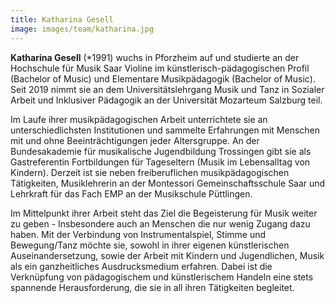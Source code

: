 ```yaml
---
title: Katharina Gesell
image: images/team/katharina.jpg
---
```


**Katharina Gesell** (*1991) wuchs in Pforzheim auf und studierte an der Hochschule für Musik Saar Violine im künstlerisch-pädagogischen Profil (Bachelor of Music) und Elementare Musikpädagogik (Bachelor of Music). Seit 2019 nimmt sie an dem Universitätslehrgang Musik und Tanz in Sozialer Arbeit und Inklusiver Pädagogik an der Universität Mozarteum Salzburg teil.

Im Laufe ihrer musikpädagogischen Arbeit unterrichtete sie an unterschiedlichsten Institutionen und sammelte Erfahrungen mit Menschen mit und ohne Beeinträchtigungen jeder Altersgruppe. An der Bundesakademie für musikalische Jugendbildung Trossingen gibt sie als Gastreferentin Fortbildungen für Tageseltern (Musik im Lebensalltag von Kindern). Derzeit ist sie neben freiberuflichen musikpädagogischen Tätigkeiten, Musiklehrerin an der Montessori Gemeinschaftsschule Saar und Lehrkraft für das Fach EMP an der Musikschule Püttlingen.

Im Mittelpunkt ihrer Arbeit steht das Ziel die Begeisterung für Musik weiter zu geben - Insbesondere auch an Menschen die nur wenig Zugang dazu haben. Mit der Verbindung von Instrumentalspiel, Stimme und Bewegung/Tanz möchte sie, sowohl in ihrer eigenen künstlerischen Auseinandersetzung, sowie der Arbeit mit Kindern und Jugendlichen, Musik als ein ganzheitliches Ausdrucksmedium erfahren. Dabei ist die Verknüpfung von pädagogischem und künstlerischem Handeln eine stets spannende Herausforderung, die sie in all ihren Tätigkeiten begleitet.
